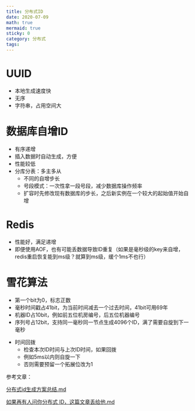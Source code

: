 ```yaml
---
title: 分布式ID
date: 2020-07-09
math: true
mermaid: true
sticky: 0
category: 分布式
tags:
---
```


# UUID
+ 本地生成速度快
+ 无序
+ 字符串，占用空间大

# 数据库自增ID
+ 有序递增
+ 插入数据时自动生成，方便
+ 性能较低
+ 分库分表：多主多从
  - 不同的自增步长
  - 号段模式：一次性拿一段号段，减少数据库操作频率
  - 扩容时先修改现有数据库的步长，之后新实例在一个较大的起始值开始自增

# Redis
+ 性能好，满足递增
+ 即便使用AOF，也有可能丢数据导致ID重复（如果是毫秒级的key来自增，redis重启恢复能到ms级？就算到ms级，缓个1ms不也行）

# 雪花算法
+ 第一个bit为0，标志正数
+ 毫秒时间戳占41bit，为当前时间减去一个过去时间，41bit可用69年
+ 机器ID占10bit，例如前五位机房编号，后五位机器编号
+ 序列号占12bit，支持同一毫秒同一节点生成4096个ID，满了需要自旋到下一毫秒

* 时间回拨
  - 检查本次ID时间与上次ID时间，如果回拨
  - 例如5ms以内则自旋一下
  - 否则需要预留一个拓展位改为1

参考文章：

[分布式id生成方案总结.md](https://github.com/Snailclimb/JavaGuide/blob/master/docs/system-design/micro-service/%E5%88%86%E5%B8%83%E5%BC%8Fid%E7%94%9F%E6%88%90%E6%96%B9%E6%A1%88%E6%80%BB%E7%BB%93.md)

[如果再有人问你分布式 ID，这篇文章丢给他.md](https://github.com/javagrowing/JGrowing/blob/master/%E5%88%86%E5%B8%83%E5%BC%8F/%E5%A6%82%E6%9E%9C%E5%86%8D%E6%9C%89%E4%BA%BA%E9%97%AE%E4%BD%A0%E5%88%86%E5%B8%83%E5%BC%8F%20ID%EF%BC%8C%E8%BF%99%E7%AF%87%E6%96%87%E7%AB%A0%E4%B8%A2%E7%BB%99%E4%BB%96.md)